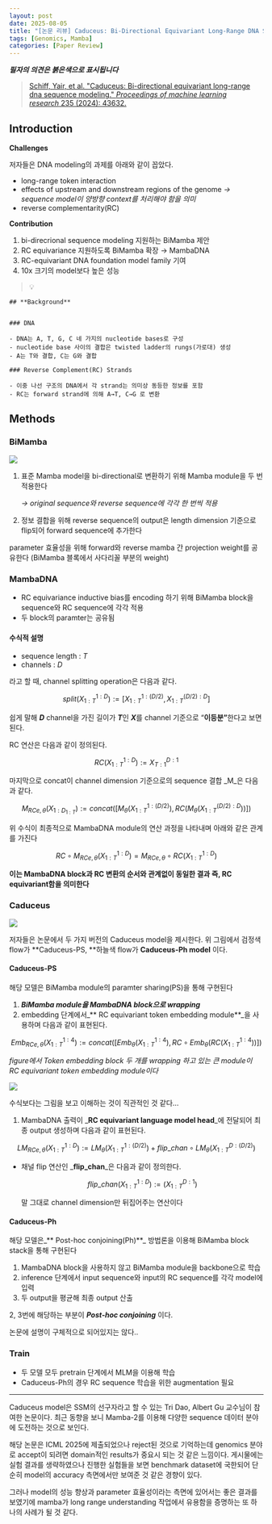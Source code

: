 ```yaml
---
layout: post
date: 2025-08-05
title: "[논문 리뷰] Caduceus: Bi-Directional Equivariant Long-Range DNA Sequence Modeling"
tags: [Genomics, Mamba]
categories: [Paper Review]
---
```


<span class="notion-red">_**필자의 의견은 붉은색으로 표시됩니다**_</span>


> [Schiff, Yair, et al. "Caduceus: Bi-directional equivariant long-range dna sequence modeling." ](https://pmc.ncbi.nlm.nih.gov/articles/PMC12189541/)[_Proceedings of machine learning research_](https://pmc.ncbi.nlm.nih.gov/articles/PMC12189541/)[ 235 (2024): 43632.](https://pmc.ncbi.nlm.nih.gov/articles/PMC12189541/)



## Introduction


**Challenges**


저자들은 DNA modeling의 과제를 아래와 같이 꼽았다.

- long-range token interaction
- effects of upstream and downstream regions of the genome 
_→ sequence model이 양방향 context를 처리해야 함을 의미_
- reverse complementarity(RC)

**Contribution**

1. bi-direcrional sequence modeling 지원하는 BiMamba 제안
1. RC equivariance 지원하도록 BiMamba 확장 → MambaDNA
1. RC-equivariant DNA foundation model family 기여
1. 10x 크기의 model보다 높은 성능

> 💡 


	## **Background**


	### DNA

	- DNA는 A, T, G, C 네 가지의 nucleotide bases로 구성
	- nucleotide base 사이의 결합은 twisted ladder의 rungs(가로대) 생성
	- A는 T와 결합, C는 G와 결합

	### Reverse Complement(RC) Strands

	- 이중 나선 구조의 DNA에서 각 strand는 의미상 동등한 정보를 포함
	- RC는 forward strand에 의해 A→T, C→G 로 변환


## Methods



### BiMamba


![](https://prod-files-secure.s3.us-west-2.amazonaws.com/542b861c-36a8-4051-84e5-8804b6728dba/2c247d59-7815-4980-99f0-8f0d21f445a7/image.png?X-Amz-Algorithm=AWS4-HMAC-SHA256&X-Amz-Content-Sha256=UNSIGNED-PAYLOAD&X-Amz-Credential=ASIAZI2LB4665DLNINCX%2F20250819%2Fus-west-2%2Fs3%2Faws4_request&X-Amz-Date=20250819T060106Z&X-Amz-Expires=3600&X-Amz-Security-Token=IQoJb3JpZ2luX2VjEG4aCXVzLXdlc3QtMiJIMEYCIQCYFBtTsbeK2mn8jGBW%2BRnjgAfiqUjkaxDSQiqtMxrFcQIhAJ5lozqVN78Y%2Bfm8r9dHfVirF4AFBeiu88HxTVke6nzzKogECLf%2F%2F%2F%2F%2F%2F%2F%2F%2F%2FwEQABoMNjM3NDIzMTgzODA1Igy6h3k1t%2FaoOjsedAUq3APRB4oh6HVsarHcCZslvcC2Lyjve%2FE71He4PObTTXDD6IUWwTFV32YHJp0gQ1vnoGCf3a93I2G2glx2%2F8wTFDJ%2FtXeGS%2BGgfcq4xOEM%2B7Jlz5sBHeSh9AfEla1n0DvGSriG6VBuMFG8O7DI8IZElznS%2BgDgl3xZRkSLiU5KTfymW%2BQgt%2FkOAeoekj4ptOu7KGkRvIizQUdc3MExy4GX%2ByIefuNcKeOkDHike2WGpUwyXFA%2BUwof3QRBPPqyJpnlhGyzWDQuet%2FNdyuk2zWvv8NiK8pw142Vv3T3SsEz2%2FxtdX8Hb74nRW394e%2BxP%2FzXEjYajsRO4vhgO3JNl1SwSJlehqAphaCf3kcAC737g%2BPiJDhoqdKvnfC%2FzHxcE0dXFFv7wJirHy5cfc7f1YftQ2Qv2PA1HnSAI%2FE56TRCCs4JSRkJ5adUCfvW2mk1%2BH0SKqrFjm2T4ghiY9JTfyzpO9Rx1yhkyIinTxOSeF9UzOvtKGfuAQjFWJWb0yad2oTpNiJ37J3udiTuUKv9NwOR9MikUKNMqR2Ceq8E1ZsQOXnH260%2FwsgaRR5NvETvWhOZgNrpbQxeXeac833CTG0Lx9hI3oOrO5QDY20%2Fdt145BIfAMwzZJw069CLrhh4KTDKlpDFBjqkATCevTo8DZawNYGaoi7M%2FR6u0tnegpdYW5fW4JB9rIZvfirmyOdRcVNYjEQ64hkZlng5qJppyGEEuWmy3%2FWBEfxboXMRAQjxiwtwGAZRhUnCUGUa88uSMmPnzQVCV6mvs0M5a16CEHfCYGKIlCpbb55IsaVLXxFqEBTHoj6YySAq1UX9LcG2dXbA5S%2FDhzo0RW1cVzR6T%2FwsFnQKWTRycLbM4wGh&X-Amz-Signature=d382d9f144e90f7f82890b492cdbd9d41ebf2125eb9243bc1bc5226eb6738238&X-Amz-SignedHeaders=host&x-amz-checksum-mode=ENABLED&x-id=GetObject)

1. 표준 Mamba model을 bi-directional로 변환하기 위해 Mamba module을 두 번 적용한다

	_→ original sequence와 reverse sequence에 각각 한 번씩 적용_

1. 정보 결합을 위해 reverse sequence의 output은 length dimension 기준으로 flip되어 forward sequence에 추가한다

parameter 효율성을 위해 forward와 reverse mamba 간 projection weight를 공유한다 (BiMamba 블록에서 사다리꼴 부분의 weight)



### MambaDNA

- RC equivariance inductive bias를 encoding 하기 위해 BiMamba block을 sequence와 RC sequence에 각각 적용
- 두 block의 paramter는 공유됨


#### 수식적 설명

- sequence length : _T_
- channels : _D_

라고 할 때,  channel splitting operation은 다음과 같다.


$$
split(X^{1:D}_{1:T}):=[X^{1:(D/2)}_{1:T},X^{(D/2):D}_{1:T}]
$$


<span class="notion-red">쉽게 말해 </span><span class="notion-red">_**D**_</span><span class="notion-red"> channel을 가진 길이가 </span><span class="notion-red">_**T**_</span><span class="notion-red">인 </span><span class="notion-red">_**X**_</span><span class="notion-red">를 channel 기준으로 “</span><span class="notion-red">**이등분”**</span><span class="notion-red">한다고 보면 된다.</span>


RC 연산은 다음과 같이 정의된다.


$$
RC(X^{1:D}_{1:T}):=X^{D:1}_{T:1}
$$


마지막으로 concat이 channel dimension 기준으로의 sequence 결합 _M_은 다음과 같다.


$$
M_{RCe,\theta}(X_{1:D_{1:T}}):=concat([M_{\theta}(X^{1:(D/2)}_{1:T}),RC(M_{\theta}(X^{(D/2):D}_{1:T}))])
$$


위 수식이 최종적으로 MambaDNA module의 연산 과정을 나타내며 아래와 같은 관계를 가진다


$$
RC\circ M_{RCe,\theta}(X^{1:D}_{1:T}) = M_{RCe,\theta} \circ RC(X^{1:D}_{1:T})
$$


**이는 MambaDNA block과 RC 변환의 순서와 관계없이 동일한 결과 즉, RC equivariant함을 의미한다**



### Caduceus


![](https://prod-files-secure.s3.us-west-2.amazonaws.com/542b861c-36a8-4051-84e5-8804b6728dba/f94a60d7-8145-473b-aef9-7c68d3ec604a/image.png?X-Amz-Algorithm=AWS4-HMAC-SHA256&X-Amz-Content-Sha256=UNSIGNED-PAYLOAD&X-Amz-Credential=ASIAZI2LB4665DLNINCX%2F20250819%2Fus-west-2%2Fs3%2Faws4_request&X-Amz-Date=20250819T060106Z&X-Amz-Expires=3600&X-Amz-Security-Token=IQoJb3JpZ2luX2VjEG4aCXVzLXdlc3QtMiJIMEYCIQCYFBtTsbeK2mn8jGBW%2BRnjgAfiqUjkaxDSQiqtMxrFcQIhAJ5lozqVN78Y%2Bfm8r9dHfVirF4AFBeiu88HxTVke6nzzKogECLf%2F%2F%2F%2F%2F%2F%2F%2F%2F%2FwEQABoMNjM3NDIzMTgzODA1Igy6h3k1t%2FaoOjsedAUq3APRB4oh6HVsarHcCZslvcC2Lyjve%2FE71He4PObTTXDD6IUWwTFV32YHJp0gQ1vnoGCf3a93I2G2glx2%2F8wTFDJ%2FtXeGS%2BGgfcq4xOEM%2B7Jlz5sBHeSh9AfEla1n0DvGSriG6VBuMFG8O7DI8IZElznS%2BgDgl3xZRkSLiU5KTfymW%2BQgt%2FkOAeoekj4ptOu7KGkRvIizQUdc3MExy4GX%2ByIefuNcKeOkDHike2WGpUwyXFA%2BUwof3QRBPPqyJpnlhGyzWDQuet%2FNdyuk2zWvv8NiK8pw142Vv3T3SsEz2%2FxtdX8Hb74nRW394e%2BxP%2FzXEjYajsRO4vhgO3JNl1SwSJlehqAphaCf3kcAC737g%2BPiJDhoqdKvnfC%2FzHxcE0dXFFv7wJirHy5cfc7f1YftQ2Qv2PA1HnSAI%2FE56TRCCs4JSRkJ5adUCfvW2mk1%2BH0SKqrFjm2T4ghiY9JTfyzpO9Rx1yhkyIinTxOSeF9UzOvtKGfuAQjFWJWb0yad2oTpNiJ37J3udiTuUKv9NwOR9MikUKNMqR2Ceq8E1ZsQOXnH260%2FwsgaRR5NvETvWhOZgNrpbQxeXeac833CTG0Lx9hI3oOrO5QDY20%2Fdt145BIfAMwzZJw069CLrhh4KTDKlpDFBjqkATCevTo8DZawNYGaoi7M%2FR6u0tnegpdYW5fW4JB9rIZvfirmyOdRcVNYjEQ64hkZlng5qJppyGEEuWmy3%2FWBEfxboXMRAQjxiwtwGAZRhUnCUGUa88uSMmPnzQVCV6mvs0M5a16CEHfCYGKIlCpbb55IsaVLXxFqEBTHoj6YySAq1UX9LcG2dXbA5S%2FDhzo0RW1cVzR6T%2FwsFnQKWTRycLbM4wGh&X-Amz-Signature=d9a2fc4ca5b57a3aa831e619e0744ccd2eaf7316a2d8ee983d5ce699901eb5d9&X-Amz-SignedHeaders=host&x-amz-checksum-mode=ENABLED&x-id=GetObject)


저자들은 논문에서 두 가지 버전의 Caduceus model을 제시한다. 위 그림에서 검정색 flow가 **Caduceus-PS, **하늘색 flow가 **Caduceus-Ph model** 이다.



#### Caduceus-PS


해당 모델은 BiMamba module의 paramter sharing(PS)을 통해 구현된다

1. _**BiMamba module을 MambaDNA block으로 wrapping**_
1. embedding 단계에서_** RC equivariant token embedding module**_을 사용하며 다음과 같이 표현된다.

$$
Emb_{RCe,\theta}(X^{1:4}_{1:T}):=concat([Emb_{\theta}(X^{1:4}_{1:T}),RC \circ Emb_{\theta}(RC(X^{1:4}_{1:T}))])
$$


_figure에서 Token embedding block 두 개를 wrapping 하고 있는 큰 module이 RC equivariant token embedding module이다_


![](https://prod-files-secure.s3.us-west-2.amazonaws.com/542b861c-36a8-4051-84e5-8804b6728dba/b175e4da-71eb-4e91-8c23-a06dabe673c9/image.png?X-Amz-Algorithm=AWS4-HMAC-SHA256&X-Amz-Content-Sha256=UNSIGNED-PAYLOAD&X-Amz-Credential=ASIAZI2LB4665DLNINCX%2F20250819%2Fus-west-2%2Fs3%2Faws4_request&X-Amz-Date=20250819T060107Z&X-Amz-Expires=3600&X-Amz-Security-Token=IQoJb3JpZ2luX2VjEG4aCXVzLXdlc3QtMiJIMEYCIQCYFBtTsbeK2mn8jGBW%2BRnjgAfiqUjkaxDSQiqtMxrFcQIhAJ5lozqVN78Y%2Bfm8r9dHfVirF4AFBeiu88HxTVke6nzzKogECLf%2F%2F%2F%2F%2F%2F%2F%2F%2F%2FwEQABoMNjM3NDIzMTgzODA1Igy6h3k1t%2FaoOjsedAUq3APRB4oh6HVsarHcCZslvcC2Lyjve%2FE71He4PObTTXDD6IUWwTFV32YHJp0gQ1vnoGCf3a93I2G2glx2%2F8wTFDJ%2FtXeGS%2BGgfcq4xOEM%2B7Jlz5sBHeSh9AfEla1n0DvGSriG6VBuMFG8O7DI8IZElznS%2BgDgl3xZRkSLiU5KTfymW%2BQgt%2FkOAeoekj4ptOu7KGkRvIizQUdc3MExy4GX%2ByIefuNcKeOkDHike2WGpUwyXFA%2BUwof3QRBPPqyJpnlhGyzWDQuet%2FNdyuk2zWvv8NiK8pw142Vv3T3SsEz2%2FxtdX8Hb74nRW394e%2BxP%2FzXEjYajsRO4vhgO3JNl1SwSJlehqAphaCf3kcAC737g%2BPiJDhoqdKvnfC%2FzHxcE0dXFFv7wJirHy5cfc7f1YftQ2Qv2PA1HnSAI%2FE56TRCCs4JSRkJ5adUCfvW2mk1%2BH0SKqrFjm2T4ghiY9JTfyzpO9Rx1yhkyIinTxOSeF9UzOvtKGfuAQjFWJWb0yad2oTpNiJ37J3udiTuUKv9NwOR9MikUKNMqR2Ceq8E1ZsQOXnH260%2FwsgaRR5NvETvWhOZgNrpbQxeXeac833CTG0Lx9hI3oOrO5QDY20%2Fdt145BIfAMwzZJw069CLrhh4KTDKlpDFBjqkATCevTo8DZawNYGaoi7M%2FR6u0tnegpdYW5fW4JB9rIZvfirmyOdRcVNYjEQ64hkZlng5qJppyGEEuWmy3%2FWBEfxboXMRAQjxiwtwGAZRhUnCUGUa88uSMmPnzQVCV6mvs0M5a16CEHfCYGKIlCpbb55IsaVLXxFqEBTHoj6YySAq1UX9LcG2dXbA5S%2FDhzo0RW1cVzR6T%2FwsFnQKWTRycLbM4wGh&X-Amz-Signature=9a26d8881c31188e9fec869eb6bd142d0897982df71ecd168744ea1e7049f840&X-Amz-SignedHeaders=host&x-amz-checksum-mode=ENABLED&x-id=GetObject)


<span class="notion-red">수식보다는 그림을 보고 이해하는 것이 직관적인 것 같다…</span>

1. MambaDNA 출력이 _**RC equivariant language model head**_에 전달되어 최종 output 생성하며 다음과 같이 표현된다.

$$
LM_{RCe,\theta}(X^{1:D}_{1:T}):= LM_{\theta}(X^{1:(D/2)}_{1:T})+flip\_chan\circ LM_{\theta}(X^{D:(D/2)}_{1:T})
$$

- 채널 flip 연산인 _**flip\_chan**_은 다음과 같이 정의한다.

	$$
	flip\_chan(X^{1:D}_{1:T}):=(X^{D:1}_{1:T})
	$$


	말 그대로 channel dimension만 뒤집어주는 연산이다



#### Caduceus-Ph


해당 모델은_** Post-hoc conjoining(Ph)**_ 방법론을 이용해 BiMamba block stack을 통해 구현된다

1. MambaDNA block을 사용하지 않고 BiMamba module을 backbone으로 학습
1. inference 단계에서 input sequence와 input의 RC sequence를 각각 model에 입력
1. 두 output을 평균해 최종 output 산출

2, 3번에 해당하는 부분이 _**Post-hoc conjoining**_ 이다.


<span class="notion-red">논문에 설명이 구체적으로 되어있지는 않다..</span>



### Train

- 두 모델 모두 pretrain 단계에서 MLM을 이용해 학습
- Caduceus-Ph의 경우 RC sequence 학습을 위한 augmentation 필요

---


<span class="notion-red">Caduceus model은 SSM의 선구자라고 할 수 있는 Tri Dao, Albert Gu 교수님이 참여한 논문이다. 최근 동향을 보니 Mamba-2를 이용해 다양한 sequence 데이터 분야에 도전하는 것으로 보인다.</span>


<span class="notion-red">해당 논문은 ICML 2025에 제출되었으나 reject된 것으로 기억하는데 genomics 분야로 accept이 되려면 domain적인 results가 중요시 되는 것 같은 느낌이다. 게시물에는 실험 결과를 생략하였으나 진행한 실험들을 보면 benchmark dataset에 국한되어 단순히 model의 accuracy 측면에서만 보여준 것 같은 경향이 있다.</span>


<span class="notion-red">그러나 model의 성능 향상과 parameter 효율성이라는 측면에 있어서는 좋은 결과를 보였기에 mamba가 long range understanding 작업에서 유용함을 증명하는 또 하나의 사례가 될 것 같다.</span>

